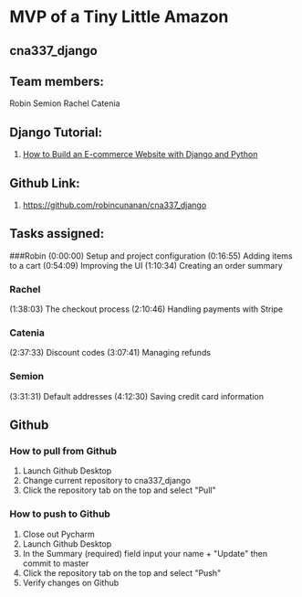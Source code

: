 # MVP of a Tiny Little Amazon 
## cna337_django

## Team members: 
Robin
Semion
Rachel
Catenia

## Django Tutorial:
1. [How to Build an E-commerce Website with Django and Python](https://www.youtube.com/watch?v=YZvRrldjf1Y&feature=youtu.be)

## Github Link:
1. https://github.com/robincunanan/cna337_django

## Tasks assigned:
###Robin
(0:00:00) Setup and project configuration 
(0:16:55) Adding items to a cart 
(0:54:09) Improving the UI 
(1:10:34) Creating an order summary 
### Rachel
(1:38:03) The checkout process 
(2:10:46) Handling payments with Stripe 
### Catenia
(2:37:33) Discount codes
(3:07:41) Managing refunds 
### Semion
(3:31:31) Default addresses 
(4:12:30) Saving credit card information 

## Github
### How to pull from Github
1. Launch Github Desktop
2. Change current repository to cna337_django
3. Click the repository tab on the top and select "Pull"

### How to push to Github
1. Close out Pycharm 
2. Launch Github Desktop
3. In the Summary (required) field input your name + "Update" then commit to master
4. Click the repository tab on the top and select "Push"
5. Verify changes on Github 
